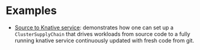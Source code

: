 # Examples

- [Source to Knative service](./source-to-gitops): demonstrates how
  one can set up a `ClusterSupplyChain` that drives workloads from source code
  to a fully running knative service continuously updated with fresh code from
  git.
